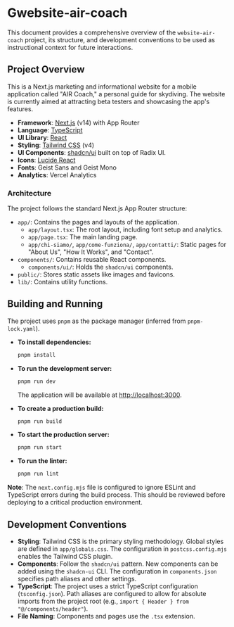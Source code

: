 # Gwebsite-air-coach

This document provides a comprehensive overview of the `website-air-coach` project, its structure, and development conventions to be used as instructional context for future interactions.

## Project Overview

This is a Next.js marketing and informational website for a mobile application called "AIR Coach," a personal guide for skydiving. The website is currently aimed at attracting beta testers and showcasing the app's features.

- **Framework**: [Next.js](https://nextjs.org/) (v14) with App Router
- **Language**: [TypeScript](https://www.typescriptlang.org/)
- **UI Library**: [React](https://react.dev/)
- **Styling**: [Tailwind CSS](https://tailwindcss.com/) (v4)
- **UI Components**: [shadcn/ui](https://ui.shadcn.com/) built on top of Radix UI.
- **Icons**: [Lucide React](https://lucide.dev/)
- **Fonts**: Geist Sans and Geist Mono
- **Analytics**: Vercel Analytics

### Architecture

The project follows the standard Next.js App Router structure:

- `app/`: Contains the pages and layouts of the application.
  - `app/layout.tsx`: The root layout, including font setup and analytics.
  - `app/page.tsx`: The main landing page.
  - `app/chi-siamo/`, `app/come-funziona/`, `app/contatti/`: Static pages for "About Us", "How It Works", and "Contact".
- `components/`: Contains reusable React components.
  - `components/ui/`: Holds the `shadcn/ui` components.
- `public/`: Stores static assets like images and favicons.
- `lib/`: Contains utility functions.

## Building and Running

The project uses `pnpm` as the package manager (inferred from `pnpm-lock.yaml`).

- **To install dependencies:**
  ```bash
  pnpm install
  ```

- **To run the development server:**
  ```bash
  pnpm run dev
  ```
  The application will be available at [http://localhost:3000](http://localhost:3000).

- **To create a production build:**
  ```bash
  pnpm run build
  ```

- **To start the production server:**
  ```bash
  pnpm run start
  ```

- **To run the linter:**
  ```bash
  pnpm run lint
  ```

**Note**: The `next.config.mjs` file is configured to ignore ESLint and TypeScript errors during the build process. This should be reviewed before deploying to a critical production environment.

## Development Conventions

- **Styling**: Tailwind CSS is the primary styling methodology. Global styles are defined in `app/globals.css`. The configuration in `postcss.config.mjs` enables the Tailwind CSS plugin.
- **Components**: Follow the `shadcn/ui` pattern. New components can be added using the `shadcn-ui` CLI. The configuration in `components.json` specifies path aliases and other settings.
- **TypeScript**: The project uses a strict TypeScript configuration (`tsconfig.json`). Path aliases are configured to allow for absolute imports from the project root (e.g., `import { Header } from "@/components/header"`).
- **File Naming**: Components and pages use the `.tsx` extension.
